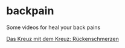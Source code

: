 # backpain
Some videos for heal your back pains

[Das Kreuz mit dem Kreuz: Rückenschmerzen](https://www.youtube.com/watch?v=08Y0tnIRyJg&list=PLz7clVQEcYtjJc1nQmE3QjbxapdbBRwGb&index=9)
